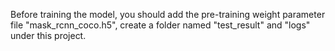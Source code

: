 Before training the model, you should add the pre-training weight parameter file "mask_rcnn_coco.h5", create a folder named "test_result" and "logs" under this project.
